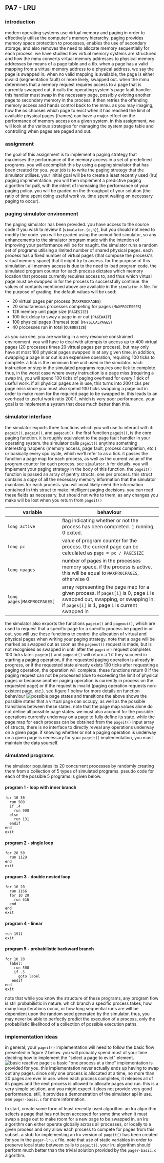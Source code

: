 ## PA7 - LRU
### introduction
modern operating systems use virtual memory and paging in order to
effectively utilise the computer's memory hierarchy. paging provides
memory space protection to processes, enables the use of secondary
storage, and also removes the need to allocate memory sequentially for
each process. we have studied how virtual memory systems are structured
and how the mmu converts virtual memory addresses to physical memory
addresses by means of a page table and a tlb. when a page has a valid
mapping from a virtual memory address to a physical address, we say the
page is swapped in. when no valid mapping is available, the page is
either invalid (segmentation fault) or more likely, swapped out. when
the mmu determines that a memory request requires access to a page that
is currently swapped out, it calls the operating system's page fault
handler. this handler must swap in the necessary page, possibly
evicting another page to secondary memory in the process. it then
retries the offending memory access and hands control back to the mmu.
as you may imaging, how the os chooses which page to evict when it has
reached the limit of available physical pages (frames) can have a
major effect on the performance of memory access on a given system. in
this assignment, we will look at the various strategies for managing
the system page table and controlling when pages are paged and out.

### assignment
the goal of this assignment is to implement a paging strategy that
maximises the performance of the memory access in a set of predefined
programs. you will accomplish this by using a paging simulator that
has been created for you. your job is to write the paging strategy that
the simulator utilises. your initial goal will be to create a least
recently used (lru) paging implementation. you will then implement a
predictive paging algorithm for pa8, with the intent of increasing the
performance of your paging policy. you will be graded on the throughput
of your solution (the ratio of time spent doing useful work vs. time
spent waiting on necessary paging to occur).

### paging simulator environment
the paging simulator has been provided. you have access to the source
code if you wish to review it (`simulator.{c,h}`), but you should not
need to modify the code. you will be graded using the unmodified
simulator, so any enhancements to the simulator program made with the
intention of improving your performance will be for naught. the
simulator runs a random set of programs utilising a limited number of
shared physical pages. each process has a fixed number of virtual
pages (that compose the process's virtual memory space) that it might
try to access. for the purpose of this simulation, all memory access is
due to the need to load program code. the simulated program counter for
each process dictates which memory location that process currently
requires access to, and thus which virtual page must be swapped in for
the process to successfully continue. the values of contants mentioned
above are available in the `simulator.h` file. for the purpose of
grading, the default values will be used:

* 20 virtual pages per process (`MAXPROCPAGES`)
* 20 simultaneous processes competing for pages (`MAXPROCESSES`)
* 128 memory unit page size (`PAGESIZE`)
* 100 tick delay to sway a page in or out (`PAGEWAIT`)
* 100 physical pages (frames) total (`PHYSICALPAGES`)
* 40 processes run in total (`QUEUESIZE`)

as you can see, you are working in a very resource constrained
environment. you will have to deal with attempts to access up to 400
virtual pages (20 processes times 20 virtual pages per process), but
may only have at most 100 physical pages swapped in at any given time.
in addition, swapping a page in or out is an expensive operation,
requiring 100 ticks to complete. a tick is the minimum time unit used
in the simulator. each instruction or step in the simulated programs
requires one tick to complete. thus, in the worst case where every
instruction is a page miss (requiring a swap in), you will spend 100
ticks of paging overhead for every 1 tick of useful work. if all
physical pages are in use, this turns into 200 ticks per page miss
since you must also spend 100 ticks swapping a page out in order to
make room for the required page to be swapped in. this leads to an
overhead to useful work ratio 200:1, which is very poor performance.
your goal is to implement a system that does much better than this.

### simulator interface
the simulator exports three functions which you will use to interact with it: `pageit()`, `pagein()`, and `pageout()`. the first function
`pageit()`, is the core paging function. it is roughly equivalent to
the page fault handler in your operating system. the simulator calls
`pageit()` anytime something interesting happens (memory access, page
fault, process completion, etc.) or basically every cpu cycle, which
we'll refer to as a tick. it passes the function a page map for each
process, as well as the current value of the program counter for each
process. see `simulator.h` for details. you will implement your paging
strategy in the body of this function. the `pageit()` function is
passed an array of pentry structs, one per process. this struct
contains a copy of all the necessary memory information that the
simulator maintains for each process. you will most likely need the
information contained in this struct to make intelligent paging
decisions. you can read these fields as necessary, but should not write
to them, as any changes you make will be lost when you return from
`pageit()`

| variable | behaviour |
|---|---|
| `long active` | flag indicating whether or not the process has been completed. 1 running, 0 exited. |
| `long pc` | value of program counter for the process. the current page can be calculated as `page = pc / PAGESIZE` |
| `long npages` | number of pages in the processes memory space. if the process is active, this will be equal to `MAXPROCPAGES`, otherwise 0 |
| `long pages[MAXPROCPAGES]` | array representing the page map for a given process. if `pages[i]` is 0, page `i` is swapped out, swapping, or swapping in. if `pages[i]` is 1, page `i` is current swapped in |

the simulator also exports the functions `pagein()` and `pageout()`,
which are used to request that a specific page for a specific process
be paged in or out. you will use these functions to control the
allocation of virtual and physical pages when writing your paging
strategy. note that a page will be marked as swapped out as soon as
the `pageout()` request is made, but is not recognised as swapped in
until after the `pagein()` request completes 100 ticks later. `pagein()`
and `pageout()` will return a 1 if they succeed in starting a paging
operation, if the requested paging operation is already in progress,
or if the requested state already exists 100 ticks after requesting
a paging operation, the operation will complete. these functions
return 0 if the paging request can not be processed (due to exceeding
the limit of physical pages or because another paging operation is
currently in process on the requested page) or if the request is
invalid (paging operation requests non-existent page, etc.). see
figure 1 below for more details on function behaviour
![possible page states and transitions](image1.png)
the above shows the possible states that a virtual page can occupy, as
well as the possible transitions between these states. note that the
page map values alone do not define all possible page states. we must
also account for the possible operations currently underway on a page
to fully define its state. while the page map for each process can be
obtained from the `pageit()` input array of structs, there is no
interface to directly reveal any operations underway on a given page.
if knowing whether or not a paging operation is underway on a given
page is necessary for your `pageit()` implementation, you must
maintain the data yourself.

### simulated programs
the simulator populates its 20 concurrent processes by randomly
creating them from a collection of 5 types of simulated programs.
pseudo code for each of the possible 5 programs is given below.

#### program 1 - loop with inner branch
```
for 10 30
  run 500
  if .4
    run 900
  else
    run 131
  endif
end
exit
```

#### program 2 - single loop
```
for 20 50
  run 1129
end
exit
```

#### program 3 - double nested loop
```
for 10 20
  run 1166
  for 10 20
    run 516
  end
end
exit
```

#### program 4 - linear
```
run 1911
exit
```

#### program 5 - probabilistic backward branch
```
for 10 20
  label:
    run 500
    if .5
      goto label
   endif
end
exit
```
note that while you know the structure of these programs, any program
flow is still probabilistic in nature. which branch a specific process
takes, how many loop iterations occur, or how long sequential runs are
will be dependent upon the random seed generated by the simulator.
thus, you may never be able to perfectly predict the execution of a
process, only the probabilistic likelihood of a collection of possible
execution paths.

### implementation ideas
in general, your `pageit()` implementation will need to follow the
basic flow presented in figure 2 below. you will probably spend most
of your time deciding how to implement the "select a page to evict"
element.
![basic reactive pageit](image2.jpg)
a basic "one process at a time" implementation is provided for you.
this implementation never actually ends up having to swap out any
pages. since only one process is allocated at a time, no more than 20
pages are ever in use. when each process completes, it releases all of
its pages and the next process is allowed to allocate pages and run.
this is a very simple solution, and you might expect it does not
provide very good performance. still, it provides a demonstration of
the simulator api in use. see `pager-basic.c` for more information.

to start, create some form of least recently used algorithm. an lru
algorithm selects a page that has not been accessed for some time when
it must swap a page out to make room for a new page to be swapped in.
an lru algorithm can either operate globally across all processes, or
locally to a given process and ony allow each process to compete for
pages from this subset. a stub for implementing an lru version of
`pageit()` has been created for you in the `pager-lru.c` file. note
that use of static variables in order to preserve local state between
calls to `pageit()`. your lru algorithm should perform much better
than the trivial solution provided by the `pager-basic.c` algorithm.
